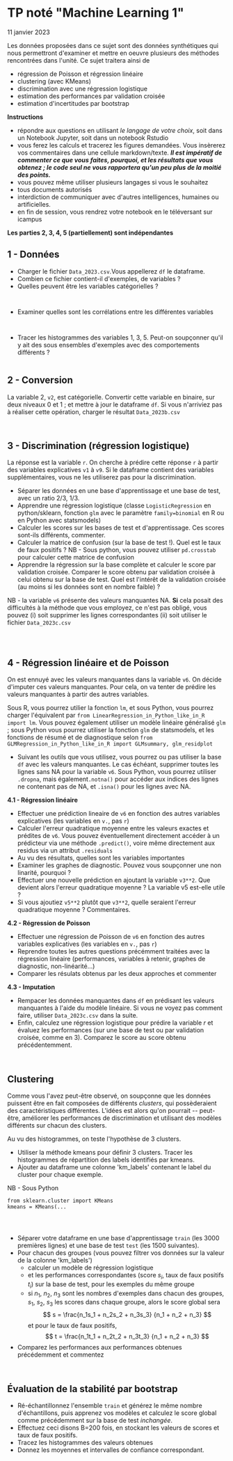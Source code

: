 # TP noté "Machine Learning 1" <a class="tocSkip">
11 janvier 2023


Les données proposées dans ce sujet sont des données synthétiques qui nous permettront d'examiner et mettre en oeuvre plusieurs des méthodes rencontrées dans l'unité. Ce sujet traitera ainsi de

- régression de Poisson et régression linéaire
- clustering (avec KMeans)
- discrimination avec une régression logistique
- estimation des performances par validation croisée
- estimation d'incertitudes par bootstrap

**Instructions** 

- répondre aux questions en utilisant _le langage de votre choix_, soit dans un Notebook Jupyter, soit dans un notebook Rstudio
- vous ferez les calculs et tracerez les figures demandées. Vous insèrerez vos commentaires dans une cellule markdown/texte. _**Il est impératif de commenter ce que vous faites, pourquoi, et les résultats que vous obtenez ; le code seul ne vous rapportera qu'un peu plus de la moitié des points.**_  
- vous pouvez même utiliser plusieurs langages si vous le souhaitez
- tous documents autorisés
- interdiction de communiquer avec d'autres intelligences, humaines ou artificielles. 
- en fin de session, vous rendrez votre notebook en le téléversant sur icampus


**Les parties 2, 3, 4, 5 (partiellement) sont indépendantes** 

## 1 - Données

- Charger le fichier `Data_2023.csv`.Vous appellerez `df` le dataframe.  
- Combien ce fichier contient-il d'exemples, de variables ? 
- Quelles peuvent être les variables catégorielles ? 



```python

```


```python

```

- Examiner quelles sont les corrélations entre les différentes variables


```python

```


```python

```

- Tracer les histogrammes des variables 1, 3, 5. Peut-on soupçonner qu'il y ait des sous ensembles d'exemples avec des comportements différents ? 


```python

```

## 2 - Conversion

La variable 2, `v2`, est catégorielle. Convertir cette variable en binaire, sur deux niveaux 0 et 1 ; et mettre à jour le dataframe `df`. Si vous n'arriviez pas à réaliser cette opération, charger le résultat `Data_2023b.csv` 


```python

```


```python

```

## 3 - Discrimination (régression logistique)

La réponse est la variable `r`. On cherche à prédire cette réponse `r` à partir des variables explicatives `v1` à `v9`. Si le dataframe contient des variables supplémentaires, vous ne les utiliserez pas pour la discrimination. 

- Séparer les données en une base d'apprentissage et une base de test, avec un ratio 2/3, 1/3. 
- Apprendre une régression logistique (classe `LogisticRegression` en python/sklearn, fonction `glm` avec le paramètre `family=binomial` en R ou en Python avec statsmodels)
- Calculer les scores sur les bases de test et d'apprentissage. Ces scores sont-ils différents, commenter.
- Calculer la matrice de confusion (sur la base de test !). Quel est le taux de faux positifs ? NB - Sous python, vous pouvez utiliser `pd.crosstab` pour calculer cette matrice de confusion
- Apprendre la régression sur la base complète et calculer le score par validation croisée. Comparer le score obtenu par validation croisée à celui obtenu sur la base de test. Quel est l'intérêt de la validation croisée (au moins si les données sont en nombre faible) ?


NB - la variable `v6` présente des valeurs manquantes NA. **Si** cela posait des difficultés à la méthode que vous employez, ce n'est pas obligé, vous pouvez (i) soit supprimer les lignes correspondantes (ii) soit utiliser le fichier `Data_2023c.csv` 


```python

```


```python

```


```python

```

## 4 - Régression linéaire et de Poisson

On est ennuyé avec les valeurs manquantes dans la variable `v6`. On décide d'imputer ces valeurs manquantes. Pour cela, on va tenter de prédire les valeurs manquantes à partir des autres variables. 

Sous R, vous pourrez utilier la fonction `lm`, et sous Python, vous pourrez charger l'équivalent par `from LinearRegression_in_Python_like_in_R import lm`. Vous pouvez également utiliser un modèle linéaire généralisé `glm` ; sous Python vous pourrez utiliser la fonction `glm` de statsmodels, et les fonctions de résumé et de diagnostique selon `from GLMRegression_in_Python_like_in_R import GLMsummary, glm_residplot`


- Suivant les outils que vous utilisez, vous pourrez ou pas utiliser la base `df` avec les valeurs manquantes. Le cas échéant, supprimer toutes les lignes sans NA pour la variable `v6`. Sous Python, vous pourrez utiliser `.dropna`, mais également`.notna()` pour accéder aux indices des lignes ne contenant pas de NA, et `.isna()` pour les lignes avec NA. 

**4.1 - Régression linéaire**
- Effectuer une prédiction lineaire de `v6` en fonction des autres variables explicatives (les variables en `v.`, pas `r`)
- Calculer l'erreur quadratique moyenne entre les valeurs exactes et prédites de `v6`. Vous pouvez éventuellement directement accéder à un prédicteur via une méthode `.predict()`, voire même directement aux residus via un attribut `.residuals` 
- Au vu des résultats, quelles sont les variables importantes
- Examiner les graphes de diagnostic. Pouvez vous soupçonner une non linarité, pourquoi ? 
- Effectuer une nouvelle prédiction en ajoutant la variable `v3**2`. Que devient alors l'erreur quadratique moyenne ? La variable v5 est-elle utile ? 
- Si vous ajoutiez `v5**2` plutôt que `v3**2`, quelle seraient l'erreur quadratique moyenne ? Commentaires. 

**4.2 - Régression de Poisson**
- Effectuer une régression de Poisson de `v6` en fonction des autres variables explicatives (les variables en `v.`, pas `r`)
- Reprendre toutes les autres questions précémment traitées avec la régression linéaire (performances, variables à retenir, graphes de diagnostic, non-linéarité...)
- Comparer les résulats obtenus par les deux approches et commenter

**4.3 - Imputation**
- Rempacer les données manquantes dans `df` en prédisant les valeurs manquantes à l'aide du modèle linéaire. 
Si vous ne voyez pas comment faire, utiliser `Data_2023c.csv` dans la suite. 
- Enfin, calculez une régression logistique pour prédire la variable $r$ et évaluez les performances (sur une base de test ou par validation croisée, comme en 3). Comparez le score au score obtenu précédentemment.  


```python

```


```python

```

## Clustering

Comme vous l'avez peut-être observé, on soupçonne que les données puissent être en fait composées de différents *clusters*, qui possèderaient des caractéristiques différentes. L'idées est alors qu'on pourrait -- peut-être, améliorer les performances de discrimination et utilisant des modèles différents sur chacun des clusters. 

Au vu des histogrammes, on teste l'hypothèse de 3 clusters. 

- Utiliser la méthode kmeans pour définir 3 clusters. Tracer les histogrammes de répartition des labels identifiés par kmeans. 
- Ajouter au dataframe une colonne 'km_labels' contenant le label du cluster pour chaque exemple. 




NB - Sous Python 
```
from sklearn.cluster import KMeans
kmeans = KMeans(...
```




```python

```


```python

```


```python

```

- Séparer votre dataframe en une base d'apprentissage `train` (les 3000 premières lignes) et une base de test `test` (les 1500 suivantes). 
- Pour chacun des groupes (vous pouvez filtrer vos données sur la valeur de la colonne 'km_labels')
   - calculer un modèle de régression logistique 
   - et les performances correspondantes (score $s_i$, taux de faux positifs $t_i$) sur la base de test, pour les exemples du même groupe
   - si $n_1$, $n_2$, $n_3$ sont les nombres d'exemples dans chacun des groupes, $s_1$, $s_2$, $s_3$ les scores dans chaque groupe, alors le score global sera 
$$
   s = \frac{n_1s_1  + n_2s_2 + n_3s_3} {n_1  + n_2 + n_3}
$$
   et pour le taux de faux positifs,
$$
   t = \frac{n_1t_1  + n_2t_2 + n_3t_3} {n_1  + n_2 + n_3}
$$
- Comparez les performances aux performances obtenues précédemment et commentez   


```python

```


```python

```

## Évaluation de la stabilité par bootstrap

- Ré-échantillonnez l'ensemble `train` et générez le même nombre d'échantillons, puis apprenez vos modèles et calculez le score global comme précédemment sur la base de test _inchangée_. 
- Effectuez ceci disons B=200 fois, en stockant les valeurs de scores et taux de faux positifs. 
- Tracez les histogrammes des valeurs obtenues
- Donnez les moyennes et intervalles de confiance correspondant. 


```python

```


```python

```


```python

```
